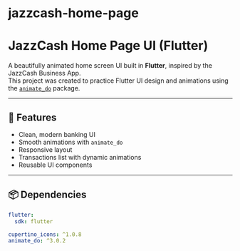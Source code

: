 # jazzcash-home-page
# JazzCash Home Page UI (Flutter)

A beautifully animated home screen UI built in **Flutter**, inspired by the JazzCash Business App.  
This project was created to practice Flutter UI design and animations using the [`animate_do`](https://pub.dev/packages/animate_do) package.

---

## 📱 Features

- Clean, modern banking UI
- Smooth animations with `animate_do`
- Responsive layout
- Transactions list with dynamic animations
- Reusable UI components

---



## 📦 Dependencies

```yaml
flutter:
  sdk: flutter

cupertino_icons: ^1.0.8
animate_do: ^3.0.2

